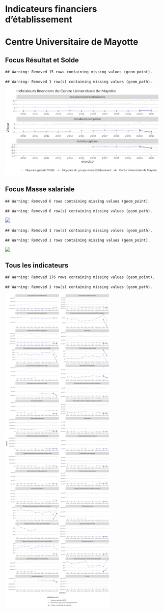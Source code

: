 Indicateurs financiers d’établissement
================

# Centre Universitaire de Mayotte

## Focus Résultat et Solde

    ## Warning: Removed 15 rows containing missing values (geom_point).

    ## Warning: Removed 1 row(s) containing missing values (geom_path).

![](centre_universitaire_de_mayotte_files/figure-gfm/etab.focus-1.png)<!-- -->

## Focus Masse salariale

    ## Warning: Removed 6 rows containing missing values (geom_point).

    ## Warning: Removed 6 row(s) containing missing values (geom_path).

![](centre_universitaire_de_mayotte_files/figure-gfm/etab.focus.ms.et.pfe-1.png)<!-- -->

    ## Warning: Removed 1 row(s) containing missing values (geom_path).

    ## Warning: Removed 1 rows containing missing values (geom_point).

![](centre_universitaire_de_mayotte_files/figure-gfm/etab.focus.ms.vs.pfe-1.png)<!-- -->

## Tous les indicateurs

    ## Warning: Removed 176 rows containing missing values (geom_point).

    ## Warning: Removed 1 row(s) containing missing values (geom_path).

![](centre_universitaire_de_mayotte_files/figure-gfm/etab-1.png)<!-- -->

